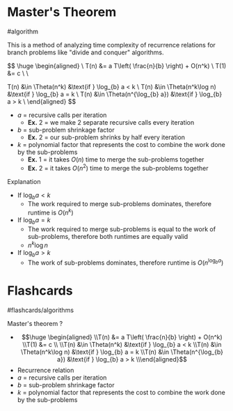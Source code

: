 # Master's Theorem
#algorithm 

This is a method of analyzing time complexity of recurrence relations for branch problems like "divide and conquer" algorithms.

$$
\huge \begin{aligned} \\
T(n) &= a T\left( \frac{n}{b} \right) + O(n^k) \\
T(1) &= c \\ \\

T(n) &\in \Theta(n^k) &\text{if } \log_{b} a < k \\
T(n) &\in \Theta(n^k\log n) &\text{if } \log_{b} a = k \\
T(n) &\in \Theta(n^{\log_{b} a}) &\text{if } \log_{b} a > k \\
\end{aligned}
$$
- $a$ = recursive calls per iteration
	- **Ex.** 2 = we make 2 separate recursive calls every iteration
- $b$ = sub-problem shrinkage factor
	- **Ex.** 2 = our sub-problem shrinks by half every iteration
- $k$ = polynomial factor that represents the cost to combine the work done by the sub-problems
	- **Ex.** 1 = it takes $O(n)$ time to merge the sub-problems together
	- **Ex.** 2 = it takes $O(n^2)$ time to merge the sub-problems together

Explanation
- If $\log_{b} a < k$
	- The work required to merge sub-problems dominates, therefore runtime is $O(n^k)$
- If $\log_{b} a = k$
	- The work required to merge sub-problems is equal to the work of sub-problems, therefore both runtimes are equally valid
	- $n^k \log n$
- If $\log_{b} a > k$
	- The work of sub-problems dominates, therefore runtime is $O(n^{\log_{b} a})$

# Flashcards
#flashcards/algorithms 

Master's theorem
?
- $$\huge \begin{aligned} \\T(n) &= a T\left( \frac{n}{b} \right) + O(n^k) \\T(1) &= c \\ \\T(n) &\in \Theta(n^k) &\text{if } \log_{b} a < k \\T(n) &\in \Theta(n^k\log n) &\text{if } \log_{b} a = k \\T(n) &\in \Theta(n^{\log_{b} a}) &\text{if } \log_{b} a > k \\\end{aligned}$$
- Recurrence relation
- $a$ = recursive calls per iteration
- $b$ = sub-problem shrinkage factor
- $k$ = polynomial factor that represents the cost to combine the work done by the sub-problems
<!--SR:!2025-01-08,1,230-->